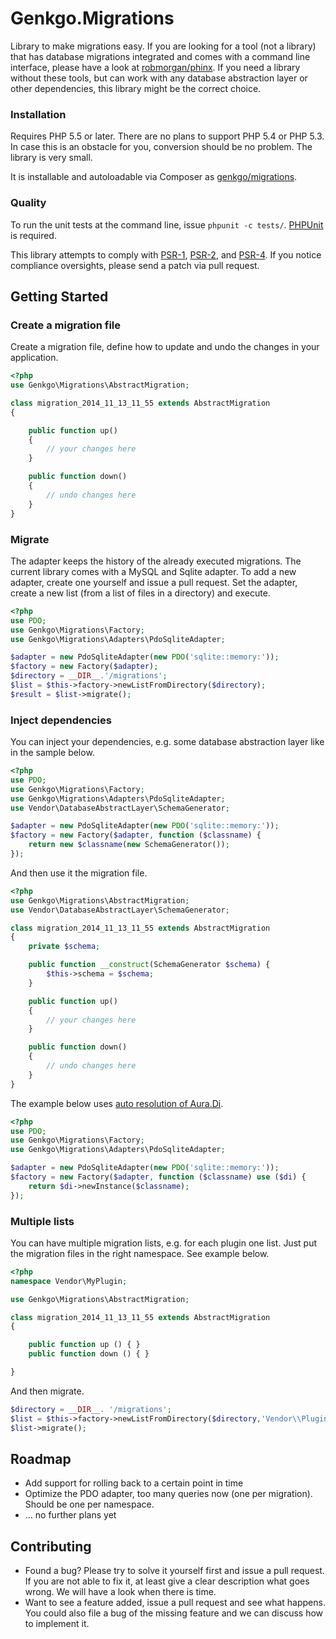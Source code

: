 # Genkgo.Migrations

Library to make migrations easy. If you are looking for a tool (not a library) that has database migrations integrated
and comes with a command line interface, please have a look at [robmorgan/phinx](https://github.com/robmorgan/phinx).
If you need a library without these tools, but can work with any database abstraction layer or other dependencies, this
library might be the correct choice.

### Installation

Requires PHP 5.5 or later. There are no plans to support PHP 5.4 or PHP 5.3. In case this is an obstacle for you,
conversion should be no problem. The library is very small.

It is installable and autoloadable via Composer as [genkgo/migrations](https://packagist.org/packages/genkgo/migrations).

### Quality

To run the unit tests at the command line, issue `phpunit -c tests/`. [PHPUnit](http://phpunit.de/manual/) is required.

This library attempts to comply with [PSR-1][], [PSR-2][], and [PSR-4][]. If
you notice compliance oversights, please send a patch via pull request.

[PSR-1]: https://github.com/php-fig/fig-standards/blob/master/accepted/PSR-1-basic-coding-standard.md
[PSR-2]: https://github.com/php-fig/fig-standards/blob/master/accepted/PSR-2-coding-style-guide.md
[PSR-4]: https://github.com/php-fig/fig-standards/blob/master/accepted/PSR-4-autoloader.md

## Getting Started

### Create a migration file

Create a migration file, define how to update and undo the changes in your application.

```php
<?php
use Genkgo\Migrations\AbstractMigration;

class migration_2014_11_13_11_55 extends AbstractMigration
{

    public function up()
    {
        // your changes here
    }

    public function down()
    {
        // undo changes here
    }
}
```

### Migrate

The adapter keeps the history of the already executed migrations. The current library comes with a MySQL and Sqlite
adapter. To add a new adapter, create one yourself and issue a pull request. Set the adapter, create a new list (from a
list of files in a directory) and execute.

```php
<?php
use PDO;
use Genkgo\Migrations\Factory;
use Genkgo\Migrations\Adapters\PdoSqliteAdapter;

$adapter = new PdoSqliteAdapter(new PDO('sqlite::memory:'));
$factory = new Factory($adapter);
$directory = __DIR__.'/migrations';
$list = $this->factory->newListFromDirectory($directory);
$result = $list->migrate();
```

### Inject dependencies
You can inject your dependencies, e.g. some database abstraction layer like in the sample below.

```php
<?php
use PDO;
use Genkgo\Migrations\Factory;
use Genkgo\Migrations\Adapters\PdoSqliteAdapter;
use Vendor\DatabaseAbstractLayer\SchemaGenerator;

$adapter = new PdoSqliteAdapter(new PDO('sqlite::memory:'));
$factory = new Factory($adapter, function ($classname) {
    return new $classname(new SchemaGenerator());
});
```

And then use it the migration file.

```php
<?php
use Genkgo\Migrations\AbstractMigration;
use Vendor\DatabaseAbstractLayer\SchemaGenerator;

class migration_2014_11_13_11_55 extends AbstractMigration
{
    private $schema;

    public function __construct(SchemaGenerator $schema) {
        $this->schema = $schema;
    }

    public function up()
    {
        // your changes here
    }

    public function down()
    {
        // undo changes here
    }
}
```

The example below uses [auto resolution of Aura.Di](https://github.com/auraphp/Aura.Di#auto-resolution-of-parameter-values).

```php
<?php
use PDO;
use Genkgo\Migrations\Factory;
use Genkgo\Migrations\Adapters\PdoSqliteAdapter;

$adapter = new PdoSqliteAdapter(new PDO('sqlite::memory:'));
$factory = new Factory($adapter, function ($classname) use ($di) {
    return $di->newInstance($classname);
});
```

### Multiple lists

You can have multiple migration lists, e.g. for each plugin one list. Just put the migration files in the right
namespace. See example below.

```php
<?php
namespace Vendor\MyPlugin;

use Genkgo\Migrations\AbstractMigration;

class migration_2014_11_13_11_55 extends AbstractMigration
{

    public function up () { }
    public function down () { }

}
```

And then migrate.

```php
$directory = __DIR__. '/migrations';
$list = $this->factory->newListFromDirectory($directory,'Vendor\\Plugin\\');
$list->migrate();
```


## Roadmap

- Add support for rolling back to a certain point in time
- Optimize the PDO adapter, too many queries now (one per migration). Should be one per namespace.
- ... no further plans yet

## Contributing

- Found a bug? Please try to solve it yourself first and issue a pull request. If you are not able to fix it, at least
  give a clear description what goes wrong. We will have a look when there is time.
- Want to see a feature added, issue a pull request and see what happens. You could also file a bug of the missing
  feature and we can discuss how to implement it.